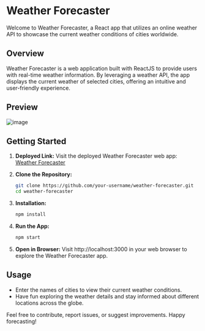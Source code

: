 # Weather Forecaster

Welcome to Weather Forecaster, a React app that utilizes an online weather API to showcase the current weather conditions of cities worldwide.

## Overview

Weather Forecaster is a web application built with ReactJS to provide users with real-time weather information. By leveraging a weather API, the app displays the current weather of selected cities, offering an intuitive and user-friendly experience.

## Preview

<!-- Add screenshots or GIFs to showcase the app's features -->
![image](https://github.com/krishna-kusum/Weather-Forecaster/assets/59028548/e5e32e7a-7fe5-4c39-9c07-5a7ae49fa5fa)



## Getting Started

1. **Deployed Link:**
   Visit the deployed Weather Forecaster web app: [Weather Forecaster](https://weather-forecast-react-frontend.netlify.app/)

2. **Clone the Repository:**
   ```bash
   git clone https://github.com/your-username/weather-forecaster.git
   cd weather-forecaster
   ```

3. **Installation:**
   ```bash
   npm install
   ```

4. **Run the App:**
   ```bash
   npm start
   ```

5. **Open in Browser:**
   Visit http://localhost:3000 in your web browser to explore the Weather Forecaster app.

## Usage

- Enter the names of cities to view their current weather conditions.
- Have fun exploring the weather details and stay informed about different locations across the globe.

Feel free to contribute, report issues, or suggest improvements. Happy forecasting!

